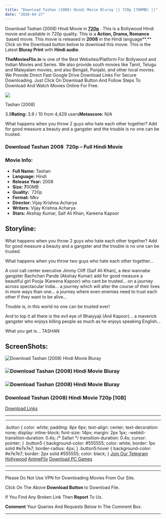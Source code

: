 ```yaml
---
title: "Download Tashan (2008) Hindi Movie Bluray || 720p [700MB] ||"
date: "2020-04-27"
---
```


Download Tashan (2008) Hindi Movie in [**720p**](https://1moviesflix.com/720p-movies/) . This is a Bollywood Hindi movie and available in 720p quality. This is a **Action, Drama, Romance**  based movie. This movie is released in **2008** in the Hindi language**.** Click on the Download button below to download this movie. This is the Latest **Bluray Print** with **Hindi audio**.

**TheMoviesFlix.in** is one of the Best Websites/Platform For Bollywood and Indian Movies and Series. We also provide south movies like Tamil, Telugu and Malayalam movies, and also Bengali, Punjabi, and other local movies. We Provide Direct Fast Google Drive Download Links For Secure Downloading. Just Click On Download Button And Follow Steps To Download And Watch Movies Online For Free.

[![](https://m.media-amazon.com/images/M/MV5BM2ExMzgxZTAtNTFhMy00YTJkLThjZDctODlhMDNmZjA4Yzc2XkEyXkFqcGdeQXVyNTkzNDQ4ODc@._V1_SX300.jpg)](https://www.imdb.com/title/tt0995752/ "Tashan")

Tashan (2008)

3.9**Rating:** 3.9 / 10 from 4,429 users**Metascore:** N/A

What happens when you throw 2 guys who hate each other together? Add for good measure a beauty and a gangster and the trouble is no one can be trusted.

### Download Tashan 2008  720p – Full Hindi Movie

### Movie Info:

- **Full Name:** Tashan
- **Language:** Hindi
- **Release Year:** 2008
- **Size: 7**00MB
- **Quality:**  720p
- **Format:** Mkv
- **Director:** Vijay Krishna Acharya
- **Writers:** Vijay Krishna Acharya
- **Stars:** Akshay Kumar, Saif Ali Khan, Kareena Kapoor

## Storyline:

What happens when you throw 2 guys who hate each other together? Add for good measure a beauty and a gangster and the trouble is no one can be trusted.

What happens when you throw two guys who hate each other together…

A cool call center executive Jimmy Cliff (Saif Ali Khan), a desi wannabe gangster Bachchan Pande (Akshay Kumar) add for good measure a beautiful girl Pooja (Kareena Kapoor) who cant be trusted… on a journey across spectacular India… a journey which will alter the course of their lives in more ways than one… a journey where even enemies need to trust each other if they want to be alive…

Trouble is, in this world no one can be trusted ever!

And to top it all there is the evil eye of Bhaiyyaji (Anil Kapoor)… a maverick gangster who enjoys killing people as much as he enjoys speaking English…

What you get is… TASHAN

## ScreenShots:

![Download Tashan (2008) Hindi Movie Bluray](https://m.media-amazon.com/images/M/MV5BYzU5YjM5MDEtNGQxYS00MTY5LTg0MzItOTZkNmE2N2ZhNTBhXkEyXkFqcGdeQXVyNTkzNDQ4ODc@._V1_QL50_SY1000_CR0,0,1500,1000_AL_.jpg)

### ![Download Tashan (2008) Hindi Movie Bluray](https://m.media-amazon.com/images/M/MV5BZTkxZGE5NGItYmNlNy00ZjFhLTk4OTgtYTc0YzJlMWFiYjk2XkEyXkFqcGdeQXVyNTkzNDQ4ODc@._V1_QL50_SY1000_CR0,0,1500,1000_AL_.jpg)

### ![Download Tashan (2008) Hindi Movie Bluray](https://m.media-amazon.com/images/M/MV5BMjg5ODgxNTYxNV5BMl5BanBnXkFtZTgwNjUxNjgzMTI@._V1_QL50_SX1777_CR0,0,1777,666_AL_.jpg)

### Download Tashan (2008) Hindi Movie 720p \[1GB\]

[Download Links](https://1moviesflix.com?a270777880=b0FHSHIvMmRnWWhMTUh4amoyOFRwb1VpVVlaWlJOTEdPUTc0OHNNeXo5TWYrUTdLVjdINmVXYXZMdE9FVmVoVWkybzhSUktqU0hXZEoyQWI2QzYwcWdFSDlQUlNEellPRVQySm0yd0loeU09)

* * *

* * *

.button { color: white; padding: 8px 6px; text-align: center; text-decoration: none; display: inline-block; font-size: 14px; margin: 2px 1px; -webkit-transition-duration: 0.4s; /\* Safari \*/ transition-duration: 0.4s; cursor: pointer; } .button5 { background-color: #555555; color: white; border: 1px solid #e7e7e7; border-radius: 4px; } .button5:hover { background-color: #e7e7e7; border: 2px solid #555555; color: black; } [Join Our Telegram](http://gdrivepro.xyz/join.php) [Hollywood](https://moviesverse.com/) [AnimeFlix](https://animeflix.in/) [Download PC Games](https://gamesflix.net/)  

* * *

* * *

  

Please Do Not Use VPN for Downloading Movies From Our Site.

Click On The Above **Download Button** to Download File.

If You Find Any Broken Link Then **Report** To Us.

**Comment** Your Queries And Requests Below In The Comment Box.

* * *
